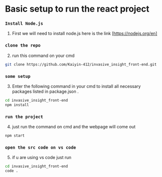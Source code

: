 # Basic setup to run the react project

### `Install Node.js`
1. First we will need to install node.js here is the link [https://nodejs.org/en]

### `clone the repo`
2. run this command on your cmd 
```sh
git clone https://github.com/Kaiyin-412/invasive_insight_front-end.git
```

### `some setup`
3. Enter the following command in your cmd to install all necessary packages listed in package.json .
```sh
cd invasive_insight_front-end
npm install
```
### `run the project` 
 4. just run the command on cmd and the webpage will come out
```sh
npm start
```
### `open the src code on vs code`
5. if u are using vs code just run 
```sh
cd invasive_insight_front-end
code .
```